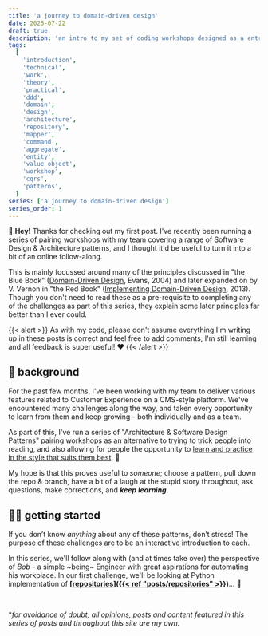 ```yaml
---
title: 'a journey to domain-driven design'
date: 2025-07-22
draft: true
description: 'an intro to my set of coding workshops designed as a entry point to the world of domain-driven design'
tags:
  [
    'introduction',
    'technical',
    'work',
    'theory',
    'practical',
    'ddd',
    'domain',
    'design',
    'architecture',
    'repository',
    'mapper',
    'command',
    'aggregate',
    'entity',
    'value object',
    'workshop',
    'cqrs',
    'patterns',
  ]
series: ['a journey to domain-driven design']
series_order: 1
---
```


👋 **Hey!** Thanks for checking out my first post. I've recently been running a series of pairing workshops with my team covering a range of Software Design & Architecture patterns, and I thought it'd be useful to turn it into a bit of an online follow-along.

This is mainly focussed around many of the principles discussed in "the Blue Book" ([Domain-Driven Design](https://www.domainlanguage.com/), Evans, 2004) and later expanded on by V. Vernon in "the Red Book" ([Implementing Domain-Driven Design](https://vaughnvernon.com/), 2013). Though you don't need to read these as a pre-requisite to completing any of the challenges as part of this series, they explain some later principles far better than I ever could.

{{< alert >}}
As with my code, please don't assume everything I'm writing up in these posts is correct and feel free to add comments; I'm still learning and all feedback is super useful! ❤️
{{< /alert >}}

## 🌄 background

For the past few months, I've been working with my team to deliver various features related to Customer Experience on a CMS-style platform. We've encountered many challenges along the way, and taken every opportunity to learn from them and keep growing - both individually and as a team.

As part of this, I've run a series of "Architecture & Software Design Patterns" pairing workshops as an alternative to trying to trick people into reading, and also allowing for people the opportunity to [learn and practice in the style that suits them best](https://bau.edu/blog/types-of-learning-styles/). 📖

My hope is that this proves useful to _someone_; choose a pattern, pull down the repo & branch, have a bit of a laugh at the stupid story throughout, ask questions, make corrections, and **_keep learning_**.

## 🏃‍➡️ getting started

If you don’t know _anything_ about any of these patterns, don’t stress! The purpose of these challenges are to be an interactive introduction to each.

In this series, we'll follow along with (and at times take over) the perspective of _Bob_ - a simple ~being~ Engineer with great aspirations for automating his workplace. In our first challenge, we'll be looking at Python implementation of <ins>**[repositories]({{< ref "posts/repositories" >}})**</ins>... 🏦

<br/>

\*_for avoidance of doubt, all opinions, posts and content featured in this series of posts and throughout this site are my own._
